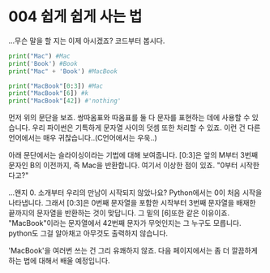 # 004 쉽게 쉽게 사는 법

...무슨 말을 할 지는 이제 아시겠죠? 코드부터 봅시다.

```python
print("Mac") #Mac
print('Book') #Book
print("Mac" + 'Book') #MacBook

print("MacBook"[0:3]) #Mac
print("MacBook"[6]) #k
print("MacBook"[42]) #'nothing'

```

먼저 위의 문단을 보죠. 쌍따옴표와 따옴표를 둘 다 문자를 표현하는 데에 사용할 수 있습니다. 우리 파이썬은 기특하게 문자열 사이의 덧셈 또한 처리할 수 있죠. 이런 건 다른 언어에서는 매우 귀찮습니다..(C언어에서는 우욱..)

아래 문단에서는 슬라이싱이라는 기법에 대해 보여줍니다. [0:3]은 앞의 M부터 3번째 문자인 B의 이전까지, 즉 Mac을 반환합니다. 여기서 이상한 점이 있죠. "0부터 시작한다고?"

...왠지 0. 소개부터 우리의 만남이 시작되지 않았나요? Python에서는 0이 처음 시작을 나타냅니다. 그래서 [0:3]은 0번째 문자열을 포함한 시작부터 3번째 문자열을 배재한 끝까지의 문자열을 반환하는 것이 맞답니다. 그 밑의 [6]또한 같은 이유이죠.  "MacBook"이라는 문자열에서 42번째 문자가 무엇인지는 그 누구도 모릅니다. python도 그걸 알아채고 아무것도 출력하지 않습니다.

'MacBook'을 여러번 쓰는 건 그리 유쾌하지 않죠. 다음 페이지에서는 좀 더 깔끔하게 하는 법에 대해서 배울 예정입니다.
